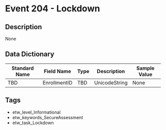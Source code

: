 # Event 204 - Lockdown

## Description
None

## Data Dictionary
|Standard Name|Field Name|Type|Description|Sample Value|
|---|---|---|---|---|
|TBD|EnrollmentID|TBD|UnicodeString|None|None|

## Tags
* etw_level_Informational
* etw_keywords_SecureAssessment
* etw_task_Lockdown